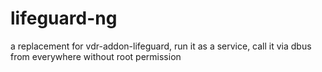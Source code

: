 lifeguard-ng
============

a replacement for vdr-addon-lifeguard, run it as a service, call it via dbus from everywhere without root permission